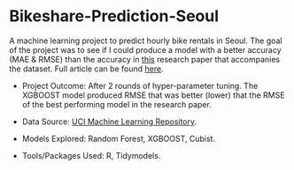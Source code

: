 # Bikeshare-Prediction-Seoul

A machine learning project to predict hourly bike rentals in Seoul. The goal of the project was to see if I could produce a model with a better accuracy (MAE & RMSE) than the accuracy in [this](https://www.tandfonline.com/doi/full/10.1080/22797254.2020.1725789) research paper that accompanies the dataset. Full article can be found [here](https://lucasoblog.netlify.app/project/internal-project/).

* Project Outcome: After 2 rounds of hyper-parameter tuning. The XGBOOST model produced RMSE that was better (lower) that the RMSE of the best performing model in the research paper. 

* Data Source: [UCI Machine Learning Repository](https://archive.ics.uci.edu/ml/datasets/Seoul+Bike+Sharing+Demand).

* Models Explored: Random Forest, XGBOOST, Cubist.

* Tools/Packages Used: R, Tidymodels.
